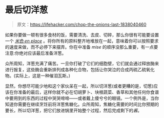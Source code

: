 # 最后切洋葱

> 原文：<https://lifehacker.com/chop-the-onions-last-1838040460>

如果你要做一顿有很多食材的饭，需要清洗、去皮、切碎，那么你很有可能要设置一个 [*米色 en place*](https://lifehacker.com/how-and-when-to-use-mise-en-place-1819188676) 。将你所有的原料整齐地堆放在一起，意味着你可以按照要求的速度来做，而不必停下来摆弄。你在中准备 *mise* 的顺序没那么重要，有一点要注意:你绝对应该最后准备洋葱。



众所周知，洋葱充满了痛苦。一旦你打破了它们的细胞壁，它们就会通过释放酶来进行报复，这些酶会重新排列成各种化合物，包括让你哭泣的合成丙硫乙硫氧化物。(实际上，这是一种催泪瓦斯。)

显然，你想尽可能少地和这个家伙呆在一起，所以切洋葱(或者更糟的是，切葱)应该在你准备的最后，这样你就不必在切胡萝卜、块根蔬菜、香草和其他任何你食谱中要用到的东西的过程中哭哭啼啼——或者戴上傻兮兮的眼镜。一个例外是，当你知道你需要在继续烹饪前将洋葱焦糖化。众所周知，焦糖化需要的时间比你预期的要长，所以切洋葱，把它们放进锅里开始整个过程，然后完成剩下的*酱*。
